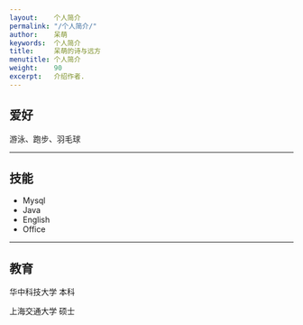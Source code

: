 ```yaml
---
layout:    个人简介
permalink: "/个人简介/"
author:    呆萌
keywords:  个人简介
title:     呆萌的诗与远方
menutitle: 个人简介
weight:    90
excerpt:   介绍作者.
---
```


## 爱好

游泳、跑步、羽毛球

---

## 技能

- Mysql
- Java
- English
- Office

---

## 教育

华中科技大学 本科


上海交通大学 硕士